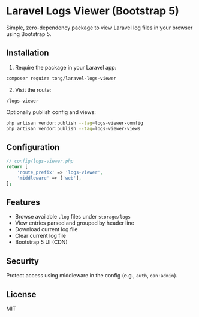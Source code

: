 # Laravel Logs Viewer (Bootstrap 5)

Simple, zero-dependency package to view Laravel log files in your browser using Bootstrap 5.

## Installation

1. Require the package in your Laravel app:

```bash
composer require tong/laravel-logs-viewer
```

2. Visit the route:

```
/logs-viewer
```

Optionally publish config and views:

```bash
php artisan vendor:publish --tag=logs-viewer-config
php artisan vendor:publish --tag=logs-viewer-views
```

## Configuration

```php
// config/logs-viewer.php
return [
    'route_prefix' => 'logs-viewer',
    'middleware' => ['web'],
];
```

## Features

- Browse available `.log` files under `storage/logs`
- View entries parsed and grouped by header line
- Download current log file
- Clear current log file
- Bootstrap 5 UI (CDN)

## Security

Protect access using middleware in the config (e.g., `auth`, `can:admin`).

## License

MIT


